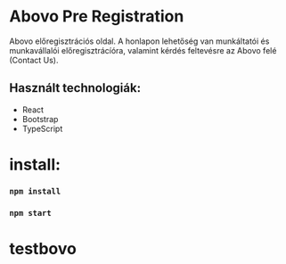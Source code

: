 # Abovo Pre Registration

Abovo előregisztrációs oldal. A honlapon lehetőség van munkáltatói és munkavállalói előregisztrácíóra, valamint kérdés feltevésre az Abovo felé (Contact Us).  

## Használt technologiák:

- React
- Bootstrap
- TypeScript

# install:

### `npm install`
### `npm start`
# testbovo
